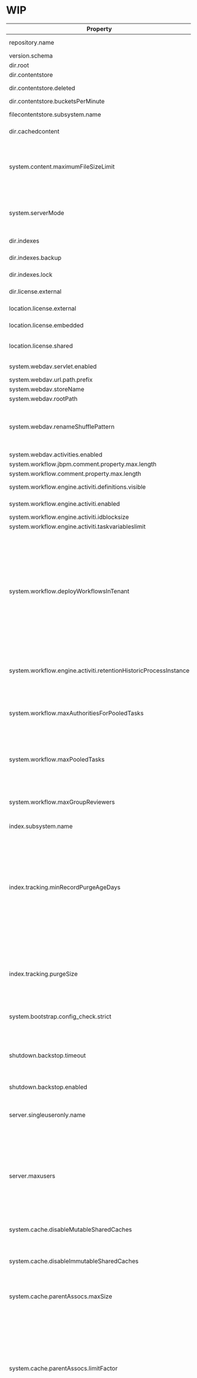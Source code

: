 # WIP

| Property | Description | Default value |
|----------|-------------|---------------|
| repository.name | The name of the repository | Main Repository|
| version.schema | Schema number | 14001 |
| dir.root | Root folder path | ./alf_data |
| dir.contentstore | Content store folder path | ${dir.root}/contentstore |
| dir.contentstore.deleted | Content soter deleted folder path | ${dir.root}/contentstore.deleted |
| dir.contentstore.bucketsPerMinute |  | 0 |
| filecontentstore.subsystem.name | ContentStore subsystem: default choice | unencryptedContentStore |
| dir.cachedcontent | The location of cached content | ${dir.root}/cachedcontent |
| system.content.maximumFileSizeLimit | The value for the maximum permitted size in bytes of all content. No value (or a negative long) will be taken to mean that no limit should be applied. |  |
| system.serverMode | The server mode. Set value in alfresco-global.properties (UNKNOWN, TEST, BACKUP, PRODUCTION) | UNKNOWN |
| dir.indexes | The location for lucene index files | ${dir.root}/lucene-indexes |
| dir.indexes.backup | The location for index backups | ${dir.root}/backup-lucene-indexes |
| dir.indexes.lock | The location for lucene index locks | ${dir.indexes}/locks |
| dir.license.external | Directory to find external license | . |
| location.license.external | Spring resource location of external license files | file://${dir.license.external}/*.lic |
| location.license.embedded | Spring resource location of embedded license files | /WEB-INF/alfresco/license/*.lic |
| location.license.shared | Spring resource location of license files on shared classpath | classpath*:/alfresco/extension/license/*.lic |
| system.webdav.servlet.enabled | WebDAV initialization properties | true |
| system.webdav.url.path.prefix | WebDAV URL path prefix | "" |
| system.webdav.storeName | WebDAV store name | ${protocols.storeName} |
| system.webdav.rootPath | WebDAV root path | ${protocols.rootPath} |
| system.webdav.renameShufflePattern | File name patterns that trigger rename shuffle detection. Pattern is used by move - tested against full path after it has been lower cased. | ``(.*/\\..*)|(.*[a-f0-9]{8}+$)|(.*\\.tmp$)|(.*atmp[0-9]+$)|(.*\\.wbk$)|(.*\\.bak$)|(.*\\~$)|(.*backup.*\\.do[ct]{1}[x]?[m]?$)|(.*\\.sb\\-\\w{8}\\-\\w{6}$)`` |
| system.webdav.activities.enabled |  | false |
| system.workflow.jbpm.comment.property.max.length |  | -1 |
| system.workflow.comment.property.max.length |  | 4000 |
| system.workflow.engine.activiti.definitions.visible | Determines if Activiti definitions are visible | true |
| system.workflow.engine.activiti.enabled | Determines if the Activiti engine is enabled | true |
| system.workflow.engine.activiti.idblocksize |  | 100 |
| system.workflow.engine.activiti.taskvariableslimit |  | 20000 |
| system.workflow.deployWorkflowsInTenant | Determines if the workflows that are deployed to the activiti engine should be deployed in the tenant-context of the thread IF the tenant-service is enabled. If set to false, all workflows deployed will be shared among tenants. Recommended setting is true unless there is a good reason to not allow deploy tenant-specific worklfows when a MT-environment is set up. | true |
| system.workflow.engine.activiti.retentionHistoricProcessInstance | Determines if historic process instance are retained in case of canceling a process instance. | false |
| system.workflow.maxAuthoritiesForPooledTasks | The maximum number of groups to check for pooled tasks. For performance reasons, this is limited to 500 by default. | 500 |
| system.workflow.maxPooledTasks | The maximum number of pooled tasks to return in a query. It may be necessary to limit this depending on UI limitations. |  -1|
| system.workflow.maxGroupReviewers | The maximum number of reviewers for "Group Review and Approve" workflow. Use '0' for unlimited. | 0 |
| index.subsystem.name |  | noindex |
| index.tracking.minRecordPurgeAgeDays | Index tracking information of a certain age is cleaned out by a scheduled job. Any clustered system that has been offline for longer than this period will need to be seeded with a more recent backup of the Lucene indexes or the indexes will have to be fully rebuilt.Use -1 to disable purging. This can be switched on at any stage. | 30 |
| index.tracking.purgeSize | Unused transactions will be purged in chunks determined by commit time boundaries. 'index.tracking.purgeSize' specifies the size of the chunk (in ms). Default is a couple of hours. | 7200000 |
| system.bootstrap.config_check.strict | Change the failure behaviour of the configuration checker | true |
| shutdown.backstop.timeout | How long should shutdown wait to complete normally before taking stronger action and calling System.exit() in ms, 10,000 is 10 seconds | 10000 |
| shutdown.backstop.enabled |  | false |
| server.singleuseronly.name | Server Single User Mode. Note: only allow named user (if blank or not set then will allow all users) assuming maxusers is not set to 0 | admin |
| server.maxusers | Server Max Users - limit number of users with non-expired tickets. Note: -1 allows any number of users, assuming not in single-user mode 0 prevents further logins, including the ability to enter single-user mode. | -1 |
| system.cache.disableMutableSharedCaches | Disables mutable shared caches. This property is used for diagnostic purposes | false |
| system.cache.disableImmutableSharedCaches | Disables immutable shared caches. These property is used for diagnostic purposes | false |
| system.cache.parentAssocs.maxSize | The maximum capacity of the parent assocs cache (the number of nodes whose parents can be cached) | 130000 |
| system.cache.parentAssocs.limitFactor | The average number of parents expected per cache entry. This parameter is multiplied by the above value to compute a limit on the total number of cached parents, which will be proportional to the cache's memory usage. The cache will be pruned when this limit is exceeded to avoid excessive memory usage. | 8 |
|  |  |  |
|  |  |  |
|  |  |  |
|  |  |  |
|  |  |  |
|  |  |  |
|  |  |  |
|  |  |  |
|  |  |  |
|  |  |  |
|  |  |  |
|  |  |  |
|  |  |  |
|  |  |  |
|  |  |  |
|  |  |  |
|  |  |  |
|  |  |  |
|  |  |  |
|  |  |  |
|  |  |  |
|  |  |  |
|  |  |  |
|  |  |  |
|  |  |  |
|  |  |  |
|  |  |  |
|  |  |  |
|  |  |  |
|  |  |  |
|  |  |  |
|  |  |  |
|  |  |  |
|  |  |  |
|  |  |  |
|  |  |  |
|  |  |  |
|  |  |  |
|  |  |  |
|  |  |  |
|  |  |  |
|  |  |  |
|  |  |  |
|  |  |  |
|  |  |  |
|  |  |  |
|  |  |  |
|  |  |  |
|  |  |  |
|  |  |  |
|  |  |  |
|  |  |  |


## Alfresco Content Services

## Alfresco Digital Workspace
## Alfresco Share
## Alfresco Search Services
## Alfresco Sync Service

repo.scheme 	Specifies the repository URL scheme. The default value is http repo.scheme.
repo.hostname 	Specifies the repository hostname. The default value is localhost.
messaging.broker.host 	Specifies the ActiveMQ broker hostname.
messaging.broker.port 	Specifies the ActiveMQ broker port.
sql.db.url 	Specifies the sync database URL.
sql.db.username 	Specifies the sync database username.
sql.db.password 	Specifies the sync database password.


|Property|Description|
|:---|:---|
|repo.scheme|Specifies the repository URL scheme. The default value is http repo.scheme.|
|repo.hostname|Specifies the repository hostname. The default value is localhost.|
|messaging.broker.host|Specifies the ActiveMQ broker hostname.|
|messaging.broker.port|Specifies the ActiveMQ broker port.|
|sql.db.url|Specifies the sync database URL.|
|sql.db.username|Specifies the sync database username.|
|sql.db.password|Specifies the sync database password.|

## Alfresco Process Service


#### Alfresco Content Repository

##### Database configuration

* ```db.driver``` - Database driver (e.g.: org.postgresql.Driver)
* ```db.username``` - Database username (default value: alfresco)
* ```db.password``` - Database password (default value: alfresco)
* ```db.url``` - Database connection url (e.g.: jdbc:postgresql://postgres:5432/alfresco)

##### SOLR connection details

* ```solr.host``` - The host name where the Solr instance is located (for docker-compose deployment this value can be the name of the service (e.g. solr6)).
* ```solr.port``` - This specifies the application server's http port (non-secure) on which Solr 6 is running. This is only used if Solr 6 is configured to run without secure communications. (e.g.: 8983)
* ```solr.secureComms``` - E.g.: none for http or https
* ```solr.base.url``` - This specifies the base URL for the Solr 6 web application. (E.g.: /solr)
* ```index.subsystem.name``` - The subsystem type value. (E.g.: solr6)

##### URL Generation Parameters

* ```share.host``` - Specifies the externally resolvable host name of the Alfresco Share web application URL.
* ```share.port``` - Specifies the externally resolvable port number of the Alfresco Share web application URL.
* ```alfresco.host``` - Specifies the externally resolvable host name of the web application.
* ```alfresco.port``` - Specifies the externally resolvable port number of the web application URL.


* ```aos.baseUrlOverwrite``` - http://localhost:8080/alfresco/aos

* ```messaging.broker.url``` - Specifies the ActiveMQ connector URL.

* ```deployment.method``` - Deployment method used to deploy this Alfresco instance (DEFAULT, INSTALLER, DOCKER_COMPOSE, HELM_CHART, ZIP, QUICK_START)

##### Transformers

* ```transform.service.enabled```=true
* ```transform.service.url```=http://transform-router:8095
* ```sfs.url```=http://shared-file-store:8099/
* ```localTransform.core-aio.url```=http://transform-core-aio:8090/
* ```alfresco-pdf-renderer.url```=http://transform-core-aio:8090/
* ```jodconverter.url```=http://transform-core-aio:8090/
* ```img.url```=http://transform-core-aio:8090/
* ```tika.url```=http://transform-core-aio:8090/
* ```transform.misc.url```=http://transform-core-aio:8090/
* ```csrf.filter.enabled``` - Enables/disables Cross-Site Request Forgery filters for repository (true/false)
* ```dsync.service.uris``` - Specifies the hostname of the Sync Service (or the load balancer hiding the Sync Service cluster) that Desktop Sync clients can see. For example, https://<hostname>:9090/alfresco.

#### Alfresco Share
